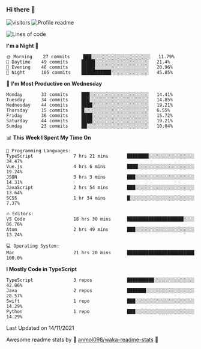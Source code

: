 ### Hi there 👋  
![visitors](https://visitor-badge.laobi.icu/badge?page_id=leverglowh) ![Profile readme](https://github.com/leverglowh/leverglowh/workflows/Profile%20readme/badge.svg?branch=master)

<!--START_SECTION:waka-->
![Lines of code](https://img.shields.io/badge/From%20Hello%20World%20I%27ve%20Written-23186%20lines%20of%20code-blue)

**I'm a Night 🦉** 

```text
🌞 Morning    27 commits     ███░░░░░░░░░░░░░░░░░░░░░░   11.79% 
🌆 Daytime    49 commits     █████░░░░░░░░░░░░░░░░░░░░   21.4% 
🌃 Evening    48 commits     █████░░░░░░░░░░░░░░░░░░░░   20.96% 
🌙 Night      105 commits    ███████████░░░░░░░░░░░░░░   45.85%

```
📅 **I'm Most Productive on Wednesday** 

```text
Monday       33 commits     ███░░░░░░░░░░░░░░░░░░░░░░   14.41% 
Tuesday      34 commits     ███░░░░░░░░░░░░░░░░░░░░░░   14.85% 
Wednesday    44 commits     ████░░░░░░░░░░░░░░░░░░░░░   19.21% 
Thursday     15 commits     █░░░░░░░░░░░░░░░░░░░░░░░░   6.55% 
Friday       36 commits     ████░░░░░░░░░░░░░░░░░░░░░   15.72% 
Saturday     44 commits     ████░░░░░░░░░░░░░░░░░░░░░   19.21% 
Sunday       23 commits     ██░░░░░░░░░░░░░░░░░░░░░░░   10.04%

```


📊 **This Week I Spent My Time On** 

```text
💬 Programming Languages: 
TypeScript               7 hrs 21 mins       ████████░░░░░░░░░░░░░░░░░   34.47% 
Vue.js                   4 hrs 6 mins        ████░░░░░░░░░░░░░░░░░░░░░   19.24% 
JSON                     3 hrs 3 mins        ███░░░░░░░░░░░░░░░░░░░░░░   14.31% 
JavaScript               2 hrs 54 mins       ███░░░░░░░░░░░░░░░░░░░░░░   13.64% 
SCSS                     1 hr 34 mins        █░░░░░░░░░░░░░░░░░░░░░░░░   7.37%

🔥 Editors: 
VS Code                  18 hrs 30 mins      █████████████████████░░░░   86.76% 
Atom                     2 hrs 49 mins       ███░░░░░░░░░░░░░░░░░░░░░░   13.24%

💻 Operating System: 
Mac                      21 hrs 20 mins      █████████████████████████   100.0%

```

**I Mostly Code in TypeScript** 

```text
TypeScript               3 repos             ██████████░░░░░░░░░░░░░░░   42.86% 
Java                     2 repos             ███████░░░░░░░░░░░░░░░░░░   28.57% 
Swift                    1 repo              ███░░░░░░░░░░░░░░░░░░░░░░   14.29% 
Python                   1 repo              ███░░░░░░░░░░░░░░░░░░░░░░   14.29%

```



 Last Updated on 14/11/2021
<!--END_SECTION:waka-->


Awesome readme stats by :star2: [anmol098/waka-readme-stats](https://github.com/anmol098/waka-readme-stats) :star2:

